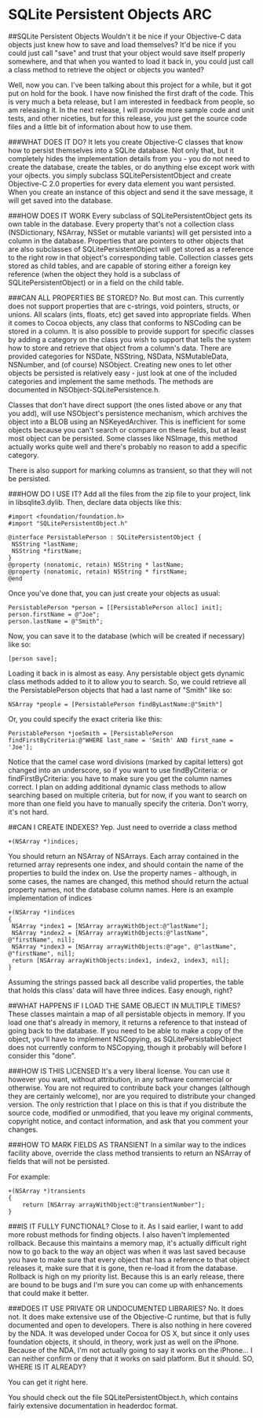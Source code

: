 SQLite Persistent Objects ARC
===========================
##SQLite Persistent Objects
Wouldn't it be nice if your Objective-C data objects just knew how to save and load themselves? It'd be nice if you could just call "save" and trust that your object would save itself properly somewhere, and that when you wanted to load it back in, you could just call a class method to retrieve the object or objects you wanted?

Well, now you can. I've been talking about this project for a while, but it got put on hold for the book. I have now finished the first draft of the code. This is very much a beta release, but I am interested in feedback from people, so am releasing it. In the next release, I will provide more sample code and unit tests, and other niceties, but for this release, you just get the source code files and a little bit of information about how to use them.

###WHAT DOES IT DO?
It lets you create Objective-C classes that know how to persist themselves into a SQLite database. Not only that, but it completely hides the implementation details from you - you do not need to create the database, create the tables, or do anything else except work with your ojbects. you simply subclass SQLitePersistentObject and create Objective-C 2.0 properties for every data element you want persisted. When you create an instance of this object and send it the save message, it will get saved into the database.

###HOW DOES IT WORK
Every subclass of SQLitePersistentObject gets its own table in the database. Every property that's not a collection class (NSDictionary, NSArray, NSSet or mutable variants) will get persisted into a column in the database. Properties that are pointers to other objects that are also subclasses of SQLitePersistentObject will get stored as a reference to the right row in that object's corresponding table. Collection classes gets stored as child tables, and are capable of storing either a foreign key reference (when the object they hold is a subclass of SQLitePersistentObject) or in a field on the child table.

###CAN ALL PROPERTIES BE STORED?
No. But most can. This currently does not support properties that are c-strings, void pointers, structs, or unions. All scalars (ints, floats, etc) get saved into appropriate fields. When it comes to Cocoa objects, any class that conforms to NSCoding can be stored in a column. It is also possible to provide support for specific classes by adding a category on the class you wish to support that tells the system how to store and retrieve that object from a column's data. There are provided categories for NSDate, NSString, NSData, NSMutableData, NSNumber, and (of course) NSObject. Creating new ones to let other objects be persisted is relatively easy - just look at one of the included categories and implement the same methods. The methods are documented in NSObject-SQLitePersistence.h.

Classes that don't have direct support (the ones listed above or any that you add), will use NSObject's persistence mechanism, which archives the object into a BLOB using an NSKeyedArchiver. This is inefficient for some objects because you can't search or compare on these fields, but at least most object can be persisted. Some classes like NSImage, this method actually works quite well and there's probably no reason to add a specific category.

There is also support for marking columns as transient, so that they will not be persisted.

###HOW DO I USE IT?
Add all the files from the zip file to your project, link in libsqlite3.dylib. Then, declare data objects like this:

```obj-c
#import <foundation/foundation.h>
#import "SQLitePersistentObject.h"

@interface PersistablePerson : SQLitePersistentObject {
 NSString *lastName;
 NSString *firstName;
}
@property (nonatomic, retain) NSString * lastName;
@property (nonatomic, retain) NSString * firstName;
@end
```

Once you've done that, you can just create your objects as usual:

```obj-c
PersistablePerson *person = [[PersistablePerson alloc] init];
person.firstName = @"Joe";
person.lastName = @"Smith";
```

Now, you can save it to the database (which will be created if necessary) like so:

```obj-c
[person save];
```

Loading it back in is almost as easy. Any persistable object gets dynamic class methods added to it to allow you to search. So, we could retrieve all the PersistablePerson objects that had a last name of "Smith" like so:

```obj-c
NSArray *people = [PersistablePerson findByLastName:@"Smith"]
```

Or, you could specify the exact criteria like this:

```obj-c
PeristablePerson *joeSmith = [PersistablePerson findFirstByCriteria:@"WHERE last_name = 'Smith' AND first_name = 'Joe'];
```

Notice that the camel case word divisions (marked by capital letters) got changed into an underscore, so if you want to use findByCriteria: or findFirstByCriteria: you have to make sure you get the column names correct. I plan on adding additional dynamic class methods to allow searching based on multiple criteria, but for now, if you want to search on more than one field you have to manually specify the criteria. Don't worry, it's not hard.

##CAN I CREATE INDEXES?
Yep. Just need to override a class method

```obj-c
+(NSArray *)indices;
```

You should return an NSArray of NSArrays. Each array contained in the returned array represents one index, and should contain the name of the properties to build the index on. Use the property names - although, in some cases, the names are changed, this method should return the actual property names, not the database column names. Here is an example implementation of indices

```obj-c
+(NSArray *)indices
{
 NSArray *index1 = [NSArray arrayWithObject:@"lastName"];
 NSArray *index2 = [NSArray arrayWithObjects:@"lastName", @"firstName", nil];
 NSArray *index3 = [NSArray arrayWithObjects:@"age", @"lastName", @"firstName", nil];
 return [NSArray arrayWithObjects:index1, index2, index3, nil];
}
```

Assuming the strings passed back all describe valid properties, the table that holds this class' data will have three indices. Easy enough, right?

##WHAT HAPPENS IF I LOAD THE SAME OBJECT IN MULTIPLE TIMES?
These classes maintain a map of all persistable objects in memory. If you load one that's already in memory, it returns a reference to that instead of going back to the database. If you need to be able to make a copy of the object, you'll have to implement NSCopying, as SQLitePersistableObject does not currently conform to NSCopying, though it probably will before I consider this "done".

###HOW IS THIS LICENSED
It's a very liberal license. You can use it however you want, without attribution, in any software commercial or otherwise. You are not required to contribute back your changes (although they are certainly welcome), nor are you required to distribute your changed version. The only restriction that I place on this is that if you distribute the source code, modified or unmodified, that you leave my original comments, copyright notice, and contact information, and ask that you comment your changes.

###HOW TO MARK FIELDS AS TRANSIENT
In a similar way to the indices facility above, override the class method transients to return an NSArray of fields that will not be persisted.

For example:

```obj-c
+(NSArray *)transients
{
	return [NSArray arrayWithObject:@"transientNumber"];
}
```

###IS IT FULLY FUNCTIONAL?
Close to it. As I said earlier, I want to add more robust methods for finding objects. I also haven't implemented rollback. Because this maintains a memory map, it's actually difficult right now to go back to the way an object was when it was last saved because you have to make sure that every object that has a reference to that object releases it, make sure that it is gone, then re-load it from the database. Rollback is high on my priority list. Because this is an early release, there are bound to be bugs and I'm sure you can come up with enhancements that could make it better.

###DOES IT USE PRIVATE OR UNDOCUMENTED LIBRARIES?
No. It does not. It does make extensive use of the Objective-C runtime, but that is fully documented and open to developers. There is also nothing in here covered by the NDA. It was developed under Cocoa for OS X, but since it only uses foundation objects, it should, in theory, work just as well on the iPhone. Because of the NDA, I'm not actually going to say it works on the iPhone... I can neither confirm or deny that it works on said platform. But it should.
SO, WHERE IS IT ALREADY?


You can get it right here.

You should check out the file SQLitePersistentObject.h, which contains fairly extensive documentation in headerdoc format.